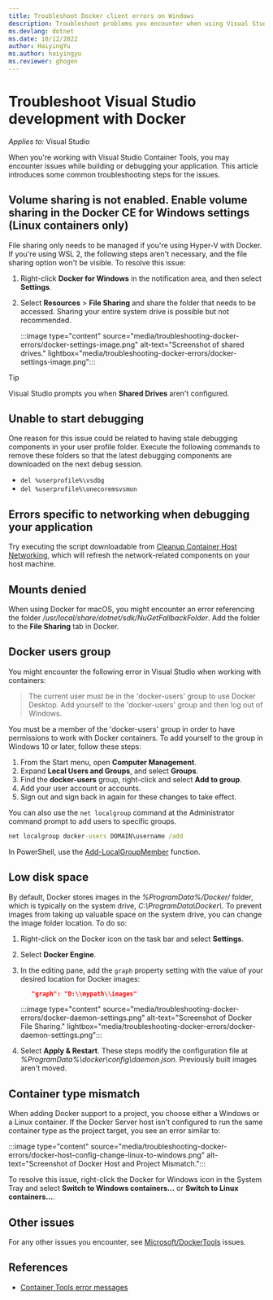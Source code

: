 ```yaml
---
title: Troubleshoot Docker client errors on Windows
description: Troubleshoot problems you encounter when using Visual Studio to create and deploy web apps to Docker on Windows by using Visual Studio.
ms.devlang: dotnet
ms.date: 10/12/2022
author: HaiyingYu
ms.author: haiyingyu
ms.reviewer: ghogen
---
```

# Troubleshoot Visual Studio development with Docker

_Applies to:_&nbsp;Visual Studio

When you're working with Visual Studio Container Tools, you may encounter issues while building or debugging your application. This article introduces some common troubleshooting steps for the issues.

## Volume sharing is not enabled. Enable volume sharing in the Docker CE for Windows settings (Linux containers only)

File sharing only needs to be managed if you're using Hyper-V with Docker. If you're using WSL 2, the following steps aren't necessary, and the file sharing option won't be visible. To resolve this issue:

1. Right-click **Docker for Windows** in the notification area, and then select **Settings**.
1. Select **Resources** > **File Sharing** and share the folder that needs to be accessed. Sharing your entire system drive is possible but not recommended.

    :::image type="content" source="media/troubleshooting-docker-errors/docker-settings-image.png" alt-text="Screenshot of shared drives." lightbox="media/troubleshooting-docker-errors/docker-settings-image.png":::

> [!TIP]
> Visual Studio prompts you when **Shared Drives** aren't configured.

## Unable to start debugging

One reason for this issue could be related to having stale debugging components in your user profile folder. Execute the following commands to remove these folders so that the latest debugging components are downloaded on the next debug session.

- `del %userprofile%\vsdbg`
- `del %userprofile%\onecoremsvsmon`

## Errors specific to networking when debugging your application

Try executing the script downloadable from [Cleanup Container Host Networking](https://github.com/MicrosoftDocs/Virtualization-Documentation/tree/master/windows-server-container-tools/CleanupContainerHostNetworking),
which will refresh the network-related components on your host machine.

## Mounts denied

When using Docker for macOS, you might encounter an error referencing the folder _/usr/local/share/dotnet/sdk/NuGetFallbackFolder_. Add the folder to the **File Sharing** tab in Docker.

## Docker users group

You might encounter the following error in Visual Studio when working with containers:

> The current user must be in the 'docker-users' group to use Docker Desktop.
> Add yourself to the 'docker-users' group and then log out of Windows.

You must be a member of the 'docker-users' group in order to have permissions to work with Docker containers. To add yourself to the group in Windows 10 or later, follow these steps:

1. From the Start menu, open **Computer Management**.
1. Expand **Local Users and Groups**, and select **Groups**.
1. Find the **docker-users** group, right-click and select **Add to group**.
1. Add your user account or accounts.
1. Sign out and sign back in again for these changes to take effect.

You can also use the `net localgroup` command at the Administrator command prompt to add users to specific groups.

```cmd
net localgroup docker-users DOMAIN\username /add
```

In PowerShell, use the [Add-LocalGroupMember](/powershell/module/microsoft.powershell.localaccounts/add-localgroupmember) function.

## Low disk space

By default, Docker stores images in the *%ProgramData%/Docker/* folder, which is typically on the system drive, _C:\ProgramData\Docker\\_. To prevent images from taking up valuable space on the system drive, you can change the image folder location. To do so:

 1. Right-click on the Docker icon on the task bar and select **Settings**.
 1. Select **Docker Engine**.
 1. In the editing pane, add the `graph` property setting with the value of your desired location for Docker images:

      ```json
         "graph": "D:\\mypath\\images"
      ```

       :::image type="content" source="media/troubleshooting-docker-errors/docker-daemon-settings.png" alt-text="Screenshot of Docker File Sharing." lightbox="media/troubleshooting-docker-errors/docker-daemon-settings.png":::

 1. Select **Apply & Restart**.
    These steps modify the configuration file at *%ProgramData%\docker\config\daemon.json*. Previously built images aren't moved.

## Container type mismatch

When adding Docker support to a project, you choose either a Windows or a Linux container. If the Docker Server host isn't configured to run the same container type as the project target, you see an error similar to:

:::image type="content" source="media/troubleshooting-docker-errors/docker-host-config-change-linux-to-windows.png" alt-text="Screenshot of Docker Host and Project Mismatch.":::

To resolve this issue, right-click the Docker for Windows icon in the System Tray and select **Switch to Windows containers...** or **Switch to Linux containers...**.

## Other issues

For any other issues you encounter, see [Microsoft/DockerTools](https://github.com/microsoft/dockertools/issues) issues.

## References

- [Container Tools error messages](/visualstudio/containers/container-tools-error-messages)
